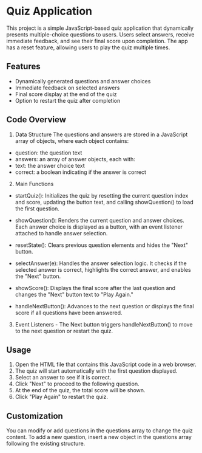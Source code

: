 # Quiz Application
This project is a simple JavaScript-based quiz application that dynamically presents multiple-choice
questions to users. Users select answers, receive immediate feedback, and see their final score upon 
completion. The app has a reset feature, allowing users to play the quiz multiple times.

## Features
* Dynamically generated questions and answer choices
* Immediate feedback on selected answers
* Final score display at the end of the quiz
* Option to restart the quiz after completion

## Code Overview
1. Data Structure
The questions and answers are stored in a JavaScript array of objects, where each object contains:

* question: the question text
* answers: an array of answer objects, each with:
* text: the answer choice text
* correct: a boolean indicating if the answer is correct

2. Main Functions
* startQuiz(): Initializes the quiz by resetting the current question index and score, updating the button text, and calling showQuestion() to load the first question.

* showQuestion(): Renders the current question and answer choices. Each answer choice is displayed as a button, with an event listener attached to handle answer selection.

* resetState(): Clears previous question elements and hides the "Next" button.

* selectAnswer(e): Handles the answer selection logic. It checks if the selected answer is correct, highlights the correct answer, and enables the "Next" button.

* showScore(): Displays the final score after the last question and changes the "Next" button text to "Play Again."

* handleNextButton(): Advances to the next question or displays the final score if all questions have been answered.

3. Event Listeners -
   The Next button triggers handleNextButton() to move to the next question or restart the quiz.

## Usage
1. Open the HTML file that contains this JavaScript code in a web browser.
2. The quiz will start automatically with the first question displayed.
3. Select an answer to see if it is correct.
4. Click "Next" to proceed to the following question.
5. At the end of the quiz, the total score will be shown.
6. Click "Play Again" to restart the quiz.

## Customization
You can modify or add questions in the questions array to change the quiz content. To add a new question, insert a new object in the questions array following the existing structure.
